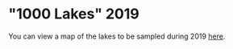 # "1000 Lakes" 2019

You can view a map of the lakes to be sampled during 2019 [here](https://jamessample.github.io/1000_lakes_2019/).
